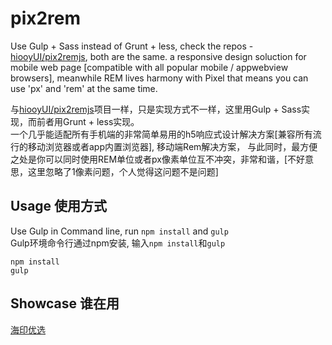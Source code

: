 # pix2rem
Use Gulp + Sass instead of Grunt + less, check the repos - [hiooyUI/pix2remjs](https://github.com/hiooyUI/pix2remjs), both are the same.
a responsive design soluction for mobile web page [compatible with all popular mobile / appwebview browsers], meanwhile REM lives harmony with Pixel that means you can use 'px' and 'rem' at the same time.     

与[hiooyUI/pix2remjs](https://github.com/hiooyUI/pix2remjs)项目一样，只是实现方式不一样，这里用Gulp + Sass实现，而前者用Grunt + less实现。  
一个几乎能适配所有手机端的非常简单易用的h5响应式设计解决方案[兼容所有流行的移动浏览器或者app内置浏览器], 移动端Rem解决方案， 与此同时，最方便之处是你可以同时使用REM单位或者px像素单位互不冲突，非常和谐，[不好意思，这里忽略了1像素问题，个人觉得这问题不是问题]    

Usage 使用方式
----------------------------------------------
Use Gulp in Command line, run ```npm install``` and ```gulp```   
Gulp环境命令行通过npm安装, 输入```npm install```和```gulp```
```
npm install
gulp
```
Showcase 谁在用
----------------------------------------------

[海印优选](http://wx.hiooy.com/wap)
